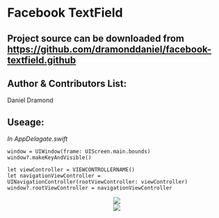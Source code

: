 Facebook TextField
==================

Project source can be downloaded from https://github.com/dramonddaniel/facebook-textfield.github
---

Author & Contributors List:
-----------
Daniel Dramond

Useage:
-----------
*In AppDelagate.swift*
```
window = UIWindow(frame: UIScreen.main.bounds)
window?.makeKeyAndVisible()

let viewController = VIEWCONTROLLERNAME()
let navigationViewController = UINavigationController(rootViewController: viewController)
window?.rootViewController = navigationViewController
```
<div style="text-align:center"><img src ="https://user-images.githubusercontent.com/19694636/31903404-e34749fc-b81f-11e7-9c53-1886106425aa.gif"></div>

<div style="text-align:center"><img src ="https://user-images.githubusercontent.com/19694636/31903455-0deabd6a-b820-11e7-9177-d0f74a8e3bbf.gif"></div>
